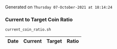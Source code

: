 Generated on `Thursday 07-October-2021 at 18:14:24`

### Current to Target Coin Ratio
`current_coin_ratio.sh`

Date|Current|Target|Ratio
---|---|---|---
